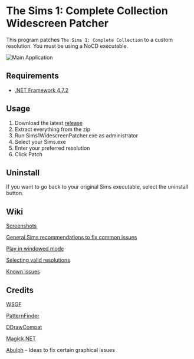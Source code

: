 # The Sims 1: Complete Collection Widescreen Patcher

This program patches `The Sims 1: Complete Collection` to a custom resolution. You must be using a NoCD executable.

![Main Application](https://i.imgur.com/5UaxMWb.png)

## Requirements

* [.NET Framework 4.7.2](https://dotnet.microsoft.com/download/dotnet-framework/thank-you/net472-web-installer)

## Usage

1. Download the latest [release](https://github.com/FaithBeam/Sims-1-Complete-Collection-Widescreen-Patcher/releases)
2. Extract everything from the zip
3. Run Sims1WidescreenPatcher.exe as administrator
4. Select your Sims.exe
5. Enter your preferred resolution
6. Click Patch

## Uninstall

If you want to go back to your original Sims executable, select the uninstall button.

## Wiki

[Screenshots](https://github.com/FaithBeam/Sims-1-Complete-Collection-Widescreen-Patcher/wiki/Screenshots)

[General Sims recommendations to fix common issues](https://github.com/FaithBeam/Sims-1-Complete-Collection-Widescreen-Patcher/wiki/General-Sims-Recommendations)

[Play in windowed mode](https://github.com/FaithBeam/Sims-1-Complete-Collection-Widescreen-Patcher/wiki/Windowed-Mode)

[Selecting valid resolutions](https://github.com/FaithBeam/Sims-1-Complete-Collection-Widescreen-Patcher/wiki/Selecting-Valid-Resolutions)

[Known issues](https://github.com/FaithBeam/Sims-1-Complete-Collection-Widescreen-Patcher/wiki/Known-Issues)

## Credits

[WSGF](http://www.wsgf.org/dr/sims)

[PatternFinder](https://github.com/mrexodia/PatternFinder)

[DDrawCompat](https://github.com/narzoul/DDrawCompat)

[Magick.NET](https://github.com/dlemstra/Magick.NET)

[Abulph](https://www.reddit.com/r/thesims/comments/6snibn/the_sims_1_widescreen_fix_1080p/) - Ideas to fix certain graphical issues
